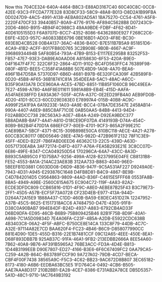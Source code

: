 Now this
704CE324-640A-4464-B8C3-E88AD3167C40
60C40C8C-0CC8-42EE-93C3-FFCDA777E328
83D8CF33-58C9-48A8-B013-D8D2A1B99FBA
0D0247D9-4AC5-4991-A138-AEBA802AD5A1
1BA75270-CC54-4761-A5F8-2220F470CF33
39440B57-80A9-4776-9176-AF894C5628B8
D07243C9-20D6-4860-B915-4B94F4C988C3
49AA9BDE-FDBF-4F62-8D41-40D6105155D3
F6A9707D-8CC7-4352-8086-64362880E927
F268C2C6-E6FE-43D3-957C-A60833BE6796
0BE16BD1-AD03-4F8E-BC30-693E8D4CB528
00B4A137-36AC-4836-B40C-B7E511B7B5A9
851851D6-4CA9-41B2-ACFF-8017FB80D765
3C2B908E-9B0B-4667-AC9F-39686934494B
5AF80B54-793A-47B9-B153-E1117EE295B8
83252F53-FB57-47E7-93E3-DAB9EA0AAD06
A8158630-6F53-420A-B9E0-04F1647F4F7C
322C6F32-2864-4D11-9102-BC4FD563FFC4
76389F98-080F-4B1D-BEE5-C358F41A68B6
507E4BD9-1A08-4A70-BEA6-496F1B47D5BA
57370D97-6B6D-4681-B97B-6E320FCA309F
42B589F8-0D20-45B8-AF65-36B18741C81A
354DEEA8-5AC1-48AC-A6CC-B35F90A13A78
DCE960AA-ACE5-47BD-8851-11B85F1060CB
96C49EEA-7E27-4598-A780-4A6F8E011611
5981A8B9-EB4E-415D-AAFA-A54FAE638FFD
EA93A367-505F-4CFA-A37C-0E2ED29FB4A0
AEB9FD0B-4D20-41D1-8CC3-60CD29E083E0
E78997A4-015B-40B8-AC9C-A999F25A1F9A
6A19233E-1A03-4A9E-BCC4-078A7DE3547E
2458AB14-990A-4407-A6E9-885C8AF71C0E
0AB50AA5-84B8-4413-94D4-F02ABBDCC738
28C563A3-A0E7-4B4A-A249-D92EA9BDC377
5B8ADA8B-BAF7-4A41-A810-D18CE9DF07DA
4149193B-D74A-454C-80B9-B62B4F470D1A
686EFCF7-80E9-4701-9CF3-865A2F99E21C
CAE89BA7-5BCF-4371-8C15-309B898E50CA
610BC118-AECE-4A21-A278-60CCB3C80117
0BD05646-28EE-47A5-982D-472B961F2132
78F1C3E9-45FF-4DED-B22F-7B6FABD0EED6
46362C13-22C5-439D-A63D-00571730EABA
3AF72174-D4FD-4077-A76A-FEA5B293E21E
3C8CC07D-6E86-49FE-8347-CCA049250D54
170296CA-64A7-43CC-8A3D-B893C5AB95C0
F1D75BA7-9256-499A-A128-B237995E04FE
CB8131B8-FE52-4553-8A1A-214AC23AE83B
312AA733-B863-4040-96E0-5BEEFB1D3881
C603DD08-D6D9-4B36-947F-9C5A531AF227
D9249A0E-7943-4D31-A945-E293876C1648
D4FB8D81-B4C9-4867-BE9B-C4D7842014D5
C9564863-9809-44AD-B36F-C4615E5FFF68
0553FA8B-8BA5-4949-A9BE-2560C615A675
EC904C72-119F-4A83-82A2-ECDE3DFDC809
CCB65816-01D1-4F9C-A8E0-AEBE87B25F43
B3C79E73-2FF1-45D5-A57B-ECF5F73A0728
CF23D4EB-E977-413A-944D-D264A72A15E9
1B88A437-C1DD-460B-BA59-E8DEC451D27A
12247952-A37B-45C5-8625-E1517318ACC6
A7484750-D47E-4305-91F8-D38C0A90BAB7
994E84DF-B24D-4937-A883-6792CB4AD33F
D6BD9DFA-ED95-46CB-B6B9-75B809425B46
82B1F75B-8D9F-40A1-A698-7C1A5D09834D
7E4A06FA-C23F-4B5A-A2DB-E5922CDC638B
4B3403C8-06A2-4F5F-ABFC-B750CE8E14CA
133C8F79-44DB-4C7C-A32E-97114A82E7CD
BAA620F4-FC23-4B46-B6C9-D858077990CC
881E4D90-1DE5-455D-B316-22E1B7481CCF
09C12A65-4EEE-450E-8EA1-D68F893DBB7B
925AB37C-91FA-46A1-9FB2-213EDBB2666A
8EE54A60-7B62-40A8-9B76-AF391B5965A2
76BE3ACC-FD3A-4D4E-B813-1D44B3199EEB
D90E7807-ED27-4166-B3E6-6F6C67409FC2
0AA79CA5-C259-4A2B-864C-B63789FCCF90
9A727A02-79DB-4CD7-BECA-CBF4F00F7438
38565A9C-F5C3-4C62-BB23-9AC672D8B807
3EC65182-8173-4180-A6B6-EEDBA63BC5E5
1FD764C4-0492-4CB6-B505-AAE7AAA8D317
210B2BB1-EA28-4CE7-8386-E731AB2A78CE
DB5D5357-5A1D-48C1-9710-1AC7649B3192
